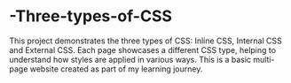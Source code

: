 # -Three-types-of-CSS
This project demonstrates the three types of CSS:  Inline CSS, Internal CSS and External CSS. Each page showcases a different CSS type, helping to understand how styles are applied in various ways. This is a basic multi-page website created as part of my learning journey.
